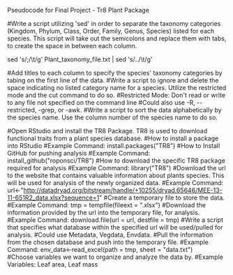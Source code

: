 Pseudocode for Final Project - Tr8 Plant Package

#Write a script utilizing 'sed' in order to separate the taxonomy categories (Kingdom, Phylum, Class, Order, Family, Genus, Species) listed for each species. This script will take out the semicolons and replace them with tabs, to create the space in between each column.

sed 's/;/\t/g' Plant_taxonomy_file.txt | sed 's/\.\./\t/g'

#Add titles to each column to specify the species' taxonomy categories by tabing on the first line of the data.
#Write a script to ignore and delete the space indicating no listed category name for a species. Utilize the restricted mode and the cut command to do so.
	#Restricted Mode: Don't read or write to any file not specified on the command line
		#Could also use -R, --restricted, -grep, or -awk.
#Write a script to sort the data alphabetically by the species name. Use the column number of the species name to do so.


#Open RStudio and install the TR8 Package. TR8 is used to download functional traits from a plant species database.
	#How to install a package into RStudio
		#Example Command: install.packages("TR8")
        #How to Install GitHub for pushing analysis
		#Example Command: install_github("roponsci/TR8")
        #How to download the specific TR8 package required for analysis
		#Example Command: library("TR8")
#Download the url to the website that contains valuable information about plants species. This will be used for analysis of the newly organized data.
	#Example Command: url<-"http://datadryad.org/bitstream/handle/+10255/dryad.65646/MEE-13-11-651R2_data.xlsx?sequence=1"
#Create a temporary file to store the data.
	#Example Command: tmp = tempfile(fileext = ".xlsx")
#Download the information provided by the url into the temporary file, for analysis.
	#Example Command: download.file(url = url, destfile = tmp)
#Write a script that specifies what database within the specified url will be used/pulled for analysis.
	#Could use Metadata, Vegdata, Envdata.
#Pull the information from the chosen database and push into the temporary file.
	#Example Command: env_data<-read_excel(path = tmp, sheet = "data.txt")       
#Choose variables we want to organize and analyze the data by.
	#Example Variables: Leaf area, Leaf mass

